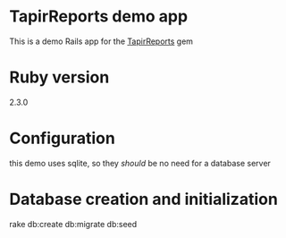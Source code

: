 # TapirReports demo app

This is a demo Rails app for the [TapirReports](https://github.com/jnicho02/tapir-reports) gem

Ruby version
============
2.3.0

Configuration
=============
this demo uses sqlite, so they _should_ be no need for a database server

Database creation and initialization
====================================
rake db:create db:migrate db:seed
